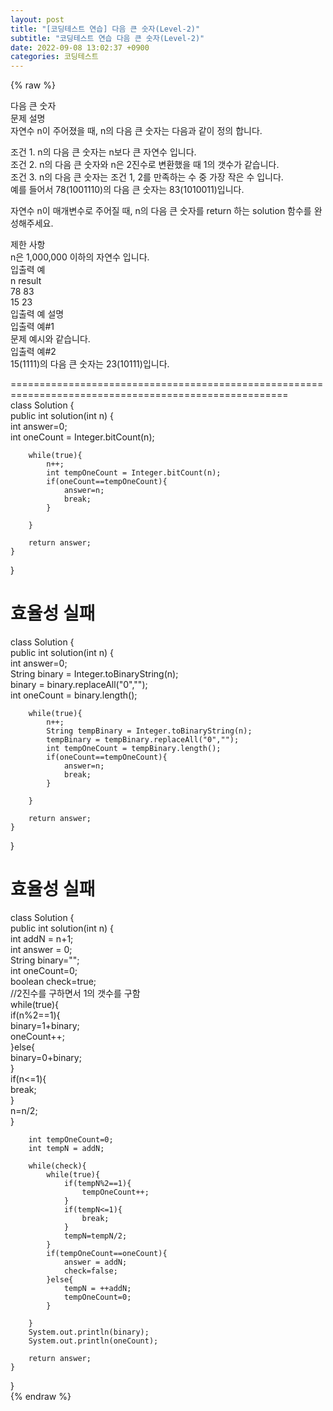 ```yaml
---  
layout: post  
title: "[코딩테스트 연습] 다음 큰 숫자(Level-2)"  
subtitle: "코딩테스트 연습 다음 큰 숫자(Level-2)"  
date: 2022-09-08 13:02:37 +0900  
categories: 코딩테스트  
---  
```

{% raw %}  
  
다음 큰 숫자  
문제 설명  
자연수 n이 주어졌을 때, n의 다음 큰 숫자는 다음과 같이 정의 합니다.  
  
조건 1. n의 다음 큰 숫자는 n보다 큰 자연수 입니다.  
조건 2. n의 다음 큰 숫자와 n은 2진수로 변환했을 때 1의 갯수가 같습니다.  
조건 3. n의 다음 큰 숫자는 조건 1, 2를 만족하는 수 중 가장 작은 수 입니다.  
예를 들어서 78(1001110)의 다음 큰 숫자는 83(1010011)입니다.  
  
자연수 n이 매개변수로 주어질 때, n의 다음 큰 숫자를 return 하는 solution 함수를 완성해주세요.  
  
제한 사항  
n은 1,000,000 이하의 자연수 입니다.  
입출력 예  
n	result  
78	83  
15	23  
입출력 예 설명  
입출력 예#1  
문제 예시와 같습니다.  
입출력 예#2  
15(1111)의 다음 큰 숫자는 23(10111)입니다.  
  
======================================================================================================  
class Solution {  
    public int solution(int n) {  
        int answer=0;  
        int oneCount = Integer.bitCount(n);  
  
        while(true){  
            n++;  
            int tempOneCount = Integer.bitCount(n);  
            if(oneCount==tempOneCount){  
                answer=n;  
                break;  
            }  
  
        }  
  
        return answer;  
    }  
}  
  
효율성 실패  
======================================================================================================  
class Solution {  
    public int solution(int n) {  
        int answer=0;  
        String binary = Integer.toBinaryString(n);  
        binary = binary.replaceAll("0","");  
        int oneCount = binary.length();  
  
        while(true){  
            n++;  
            String tempBinary = Integer.toBinaryString(n);  
            tempBinary = tempBinary.replaceAll("0","");  
            int tempOneCount = tempBinary.length();  
            if(oneCount==tempOneCount){  
                answer=n;  
                break;  
            }  
  
        }  
  
        return answer;  
    }  
}  
  
효율성 실패  
======================================================================================================  
class Solution {  
    public int solution(int n) {  
        int addN = n+1;  
        int answer = 0;  
        String binary="";  
        int oneCount=0;  
        boolean check=true;  
        //2진수를 구하면서 1의 갯수를 구함  
        while(true){  
            if(n%2==1){  
                binary=1+binary;  
                oneCount++;  
            }else{  
                binary=0+binary;  
            }  
            if(n<=1){  
                break;  
            }  
            n=n/2;  
        }  
  
        int tempOneCount=0;  
        int tempN = addN;  
  
        while(check){  
            while(true){  
                if(tempN%2==1){  
                    tempOneCount++;  
                }  
                if(tempN<=1){  
                    break;  
                }  
                tempN=tempN/2;  
            }  
            if(tempOneCount==oneCount){  
                answer = addN;  
                check=false;  
            }else{  
                tempN = ++addN;  
                tempOneCount=0;  
            }  
  
        }  
        System.out.println(binary);  
        System.out.println(oneCount);  
  
        return answer;  
    }  
}  
{% endraw %}